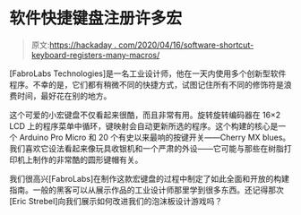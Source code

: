 # 软件快捷键盘注册许多宏

> 原文:[https://hackaday . com/2020/04/16/software-shortcut-keyboard-registers-many-macros/](https://hackaday.com/2020/04/16/software-shortcut-keyboard-registers-many-macros/)

[FabroLabs Technologies]是一名工业设计师，他在一天内使用多个创新型软件程序。不幸的是，它们都有稍微不同的快捷方式，试图记住所有不同的修饰符是浪费时间，最好花在别的地方。

这个可爱的小宏键盘不仅看起来很酷，而且非常有用。旋转旋转编码器在 16×2 LCD 上的程序菜单中循环，键映射会自动更新所选的程序。这个构建的核心是一个 Arduino Pro Micro 和 20 个有史以来最响的按键开关——Cherry MX blues。我们喜欢它设法看起来像玩具收银机和一个严肃的外设——它可能与那些在树脂打印机上制作的非常酷的圆形键帽有关。

我们很高兴[FabroLabs]在制作这款宏键盘的过程中制定了如此全面和开放的构建指南。一般的黑客可以从展示作品的工业设计师那里学到很多东西。还记得那次[Eric Strebel]向我们展示如何改进我们的泡沫板设计游戏吗？